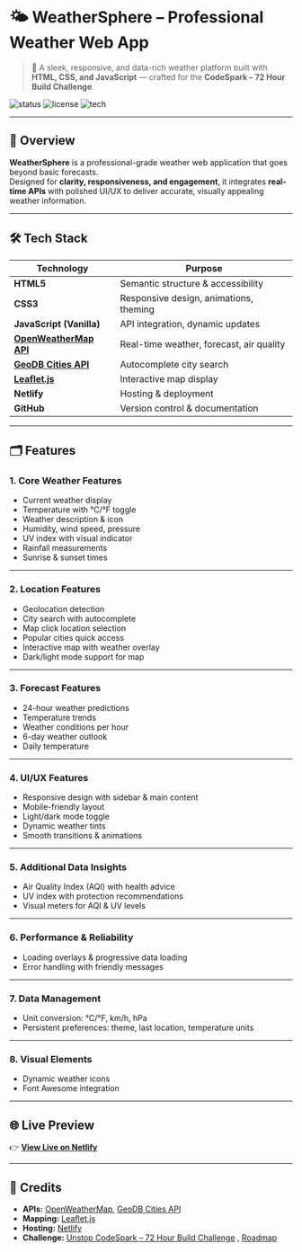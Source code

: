 # 🌤️ WeatherSphere – Professional Weather Web App

> 🚀 A sleek, responsive, and data-rich weather platform built with **HTML, CSS, and JavaScript** — crafted for the **CodeSpark – 72 Hour Build Challenge**.

![status](https://img.shields.io/badge/status-Hackathon%20Project-orange?style=flat-square)
![license](https://img.shields.io/badge/license-MIT-blue?style=flat-square)
![tech](https://img.shields.io/badge/tech-HTML%20%7C%20CSS%20%7C%20JavaScript-green?style=flat-square)

---

## 🧠 Overview

**WeatherSphere** is a professional-grade weather web application that goes beyond basic forecasts.  
Designed for **clarity, responsiveness, and engagement**, it integrates **real-time APIs** with polished UI/UX to deliver accurate, visually appealing weather information.

---

## 🛠 Tech Stack

| Technology | Purpose |
|------------|---------|
| **HTML5** | Semantic structure & accessibility |
| **CSS3** | Responsive design, animations, theming |
| **JavaScript (Vanilla)** | API integration, dynamic updates |
| **[OpenWeatherMap API](https://openweathermap.org/api)** | Real-time weather, forecast, air quality |
| **[GeoDB Cities API](https://rapidapi.com/wirefreethought/api/geodb-cities/)** | Autocomplete city search |
| **[Leaflet.js](https://leafletjs.com/)** | Interactive map display |
| **Netlify** | Hosting & deployment |
| **GitHub** | Version control & documentation |

---

## 🗂 Features

### **1. Core Weather Features**
- Current weather display  
- Temperature with °C/°F toggle  
- Weather description & icon  
- Humidity, wind speed, pressure  
- UV index with visual indicator  
- Rainfall measurements  
- Sunrise & sunset times    

---

### **2. Location Features**
- Geolocation detection  
- City search with autocomplete  
- Map click location selection  
- Popular cities quick access  
- Interactive map with weather overlay  
- Dark/light mode support for map  

---

### **3. Forecast Features**
- 24-hour weather predictions  
- Temperature trends  
- Weather conditions per hour  
- 6-day weather outlook  
- Daily temperature 

---

### **4. UI/UX Features**
- Responsive design with sidebar & main content  
- Mobile-friendly layout  
- Light/dark mode toggle   
- Dynamic weather tints  
- Smooth transitions & animations  

---

### **5. Additional Data Insights**
- Air Quality Index (AQI) with health advice  
- UV index with protection recommendations  
- Visual meters for AQI & UV levels  

---

### **6. Performance & Reliability**
- Loading overlays & progressive data loading  
- Error handling with friendly messages  

---

### **7. Data Management**
- Unit conversion: °C/°F, km/h, hPa  
- Persistent preferences: theme, last location, temperature units  

---

### **8. Visual Elements**
- Dynamic weather icons  
- Font Awesome integration    

---

## 🌐 Live Preview
👉 **[View Live on Netlify](https://weathersphereio.netlify.app/)**

---

## 📝 Credits
- **APIs:** [OpenWeatherMap](https://openweathermap.org/api), [GeoDB Cities API](https://rapidapi.com/wirefreethought/api/geodb-cities/)  
- **Mapping:** [Leaflet.js](https://leafletjs.com/)  
- **Hosting:** [Netlify](https://www.netlify.com/)  
- **Challenge:** [Unstop CodeSpark – 72 Hour Build Challenge](https://unstop.com/hackathons/codespark-72-hour-build-challenge-techweek-vibe-engineers-government-engineering-college-siwan-1537337) , [Roadmap](https://roadmap.sh/projects/weather-app)
